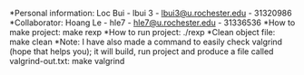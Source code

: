 *Personal information: Loc Bui - lbui 3 - lbui3@u.rochester.edu - 31320986
*Collaborator: Hoang Le - hle7 - hle7@u.rochester.edu - 31336536
*How to make project: make rexp
*How to run project: ./rexp
*Clean object file: make clean
*Note: I have also made a command to easily check valgrind (hope that helps you); 
it will build, run project and produce a file called valgrind-out.txt: make valgrind